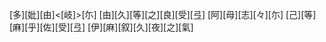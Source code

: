 [多][妣][由]<[岐]>[尓] [由][久][等][之][良][受][弖] [阿][母][志][々][尓] [己][等][麻][乎][佐][受][弖] [伊][麻][叙][久][夜][之][氣]
